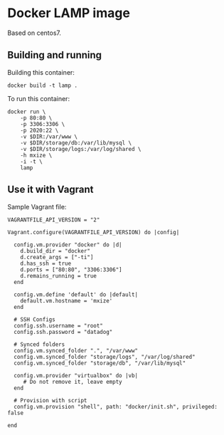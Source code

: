 # Docker LAMP image
Based on centos7. 
## Building and running
Building this container:

    docker build -t lamp .
    
To run this container:

    docker run \
        -p 80:80 \
        -p 3306:3306 \
        -p 2020:22 \
        -v $DIR:/var/www \
        -v $DIR/storage/db:/var/lib/mysql \
        -v $DIR/storage/logs:/var/log/shared \
        -h mxize \
        -i -t \
        lamp
    
## Use it with Vagrant
Sample Vagrant file:
```
VAGRANTFILE_API_VERSION = "2"

Vagrant.configure(VAGRANTFILE_API_VERSION) do |config|

  config.vm.provider "docker" do |d|
    d.build_dir = "docker"
    d.create_args = ["-ti"]
    d.has_ssh = true
    d.ports = ["80:80", "3306:3306"]
    d.remains_running = true
  end

  config.vm.define 'default' do |default|
    default.vm.hostname = 'mxize'
  end

  # SSH Configs
  config.ssh.username = "root"
  config.ssh.password = "datadog"

  # Synced folders
  config.vm.synced_folder ".", "/var/www"
  config.vm.synced_folder "storage/logs", "/var/log/shared"
  config.vm.synced_folder "storage/db", "/var/lib/mysql"

  config.vm.provider "virtualbox" do |vb|
     # Do not remove it, leave empty
  end

  # Provision with script
  config.vm.provision "shell", path: "docker/init.sh", privileged: false

end
```

